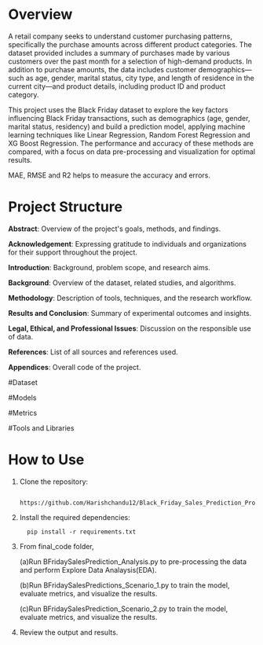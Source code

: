 # Overview

A retail company seeks to understand customer purchasing patterns, specifically the purchase amounts across different product categories. The dataset provided includes a summary of purchases made by various customers over the past month for a selection of high-demand products. In addition to purchase amounts, the data includes customer demographics—such as age, gender, marital status, city type, and length of residence in the current city—and product details, including product ID and product category.

This project uses the Black Friday dataset to explore the key factors influencing Black Friday transactions, such as demographics (age, gender, marital status, residency) and build a prediction model, applying machine learning techniques like Linear Regression, Random Forest Regression and XG Boost Regression. The performance and accuracy of these methods are compared, with a focus on data pre-processing and visualization for optimal results.

MAE, RMSE and R2  helps to measure the accuracy and errors.


# Project Structure

 **Abstract**: Overview of the project's goals, methods, and findings.

 **Acknowledgement**: Expressing gratitude to individuals and organizations for their support throughout the project.
 
 **Introduction**: Background, problem scope, and research aims.
 
 **Background**: Overview of the dataset, related studies, and algorithms.
 
 **Methodology**: Description of tools, techniques, and the research workflow.
 
 **Results and Conclusion**: Summary of experimental outcomes and insights.
 
 **Legal, Ethical, and Professional Issues**: Discussion on the responsible use of data.
 
 **References**: List of all sources and references used.
 
 **Appendices**: Overall code of the project.

 
#Dataset


#Models


#Metrics 

#Tools and Libraries


# How to Use
1. Clone the repository:

         https://github.com/Harishchandu12/Black_Friday_Sales_Prediction_Project.git

2. Install the required dependencies:

         pip install -r requirements.txt

4. From final_code folder,

   (a)Run BFridaySalesPrediction_Analysis.py to pre-processing the data and perform Explore Data Analaysis(EDA).
   
   (b)Run BFridaySalesPredictions_Scenario_1.py to train the model, evaluate metrics, and visualize the results.
   
   (c)Run BFridaySalesPrediction_Scenario_2.py to train the model, evaluate metrics, and visualize the results.

5. Review the output and results.
